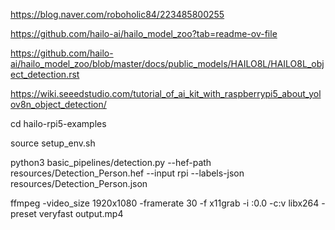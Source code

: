 https://blog.naver.com/roboholic84/223485800255

https://github.com/hailo-ai/hailo_model_zoo?tab=readme-ov-file

https://github.com/hailo-ai/hailo_model_zoo/blob/master/docs/public_models/HAILO8L/HAILO8L_object_detection.rst

https://wiki.seeedstudio.com/tutorial_of_ai_kit_with_raspberrypi5_about_yolov8n_object_detection/


cd hailo-rpi5-examples

source setup_env.sh


python3 basic_pipelines/detection.py --hef-path resources/Detection_Person.hef --input rpi --labels-json resources/Detection_Person.json


ffmpeg -video_size 1920x1080 -framerate 30 -f x11grab -i :0.0 -c:v libx264 -preset veryfast output.mp4
